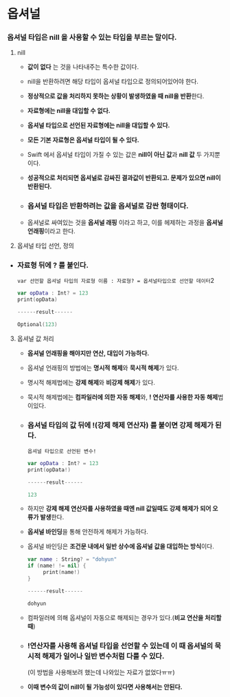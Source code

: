 # 옵셔널


### **옵셔널 타입**은 **nill** 을 사용할 수 있는 타입을 부르는 말이다.

1. nill

   - **값이 없다** 는 것을 나타내주는 특수한 값이다.

     

   - nill을 반환하려면 해당 타입이 옵셔널 타입으로 정의되어있어야 한다.

     

   - **정상적으로 값을 처리하지 못하는 상황이 발생하였을 때 nill을 반환**한다.

     

   - **자료형에는 nill을 대입할 수 없다.**

     

   - **옵셔널 타입으로 선언된 자료형에는 nill을 대입할 수 있다.**

     

   - **모든 기본 자료형은 옵셔널 타입이 될 수 있다.**

     

   - Swift 에서 옵셔널 타입이 가질 수 있는 값은 **nill이 아닌 값**과 **nill 값** 두 가지뿐이다.

     

   - **성공적으로 처리되면 옵셔널로 감싸진 결과값이 반환되고. 문제가 있으면 nill이 반환된다.** 

     

     

   - ### **옵셔널 타입은 반환하려는 값을 옵셔널로 감싼 형태이다.**

   - 옵셔널로 싸여있는 것을 **옵셔널 래핑** 이라고 하고, 이를 헤제하는 과정을 **옵셔널 언래핑**이라고 한다.

2. 옵셔널 타입 선언, 정의

- ### **자료형 뒤에 ? 를 붙인다.**

  `var 선언할 옵셔널 타입의 자료형 이름 : 자료형? = 옵셔널타입으로 선언할 데이터`2

  ```swift
  var opData : Int? = 123
  print(opData)
  
  ------result------
  
  Optional(123)
  ```

  

3. 옵셔널 값 처리

   - **옵셔널 언래핑을 해야지만 연산, 대입이 가능하다.**

     

   - 옵셔널 언래핑의 방법에는 **명시적 해제**와 **묵시적 해제**가 있다.

     

   - 명시적 해제법에는 **강제 해제**와 **비강제 해제**가 있다.

     

   - 묵시적 해제법에는 **컴파일러에 의한 자동 해제**와, **! 연산자를 사용한 자동 해제**법이있다.

     

   - ### **옵셔널 타입의 값 뒤에 !(강제 해제 연산자) 를 붙이면 강제 해제가 된다.**

     `옵셔널 타입으로 선언된 변수!`

     ```swift
     var opData : Int? = 123
     print(opData!)
     
     ------result------
     
     123
     ```

     

     

   - 하지만 **강제 해제 연산자를 사용하였을 때엔 nill 값일때도 강제 해제가 되어 오류가 발생**한다.

     

   - **옵셔널 바인딩**을 통해 안전하게 해제가 가능하다.

     

   - 옵셔널 바인딩은 **조건문 내에서 일반 상수에 옵셔널 값을 대입하는 방식**이다.

     ```swift
     var name : String? = "dohyun"
     if (name! != nil) {
          print(name!)
     }
     
     ------result------
     
     dohyun
     ```

     

   - 컴파일러에 의해 옵셔널이 자동으로 해제되는 경우가 있다.(**비교 연산을 처리할 때**)

     

   - ### **!연산자를 사용해 옵셔널 타입을 선언할 수 있는데 이 때 옵셔널의 묵시적 해제가 일어나 일반 변수처럼 다룰 수 있다.**

     (이 방법을 사용해보려 했는데 나와있는 자료가 없었다ㅠㅠ)

     

   - **이때 변수의 값이 nill이 될 가능성이 있다면 사용해서는 안된다.**

   
